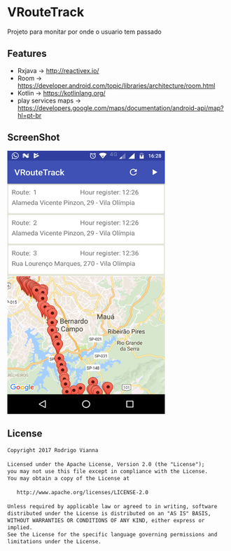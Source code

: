 # **VRouteTrack**

Projeto para monitar por onde o usuario tem passado

## **Features**
* Rxjava -> http://reactivex.io/
* Room -> https://developer.android.com/topic/libraries/architecture/room.html
* Kotlin -> https://kotlinlang.org/
* play services maps -> https://developers.google.com/maps/documentation/android-api/map?hl=pt-br


## **ScreenShot**
<img src="https://github.com/rviannaoliveira/VRouteTrack/blob/master/images/first.png" width="360" height="600">

## **License**

```
Copyright 2017 Rodrigo Vianna

Licensed under the Apache License, Version 2.0 (the "License");
you may not use this file except in compliance with the License.
You may obtain a copy of the License at

   http://www.apache.org/licenses/LICENSE-2.0

Unless required by applicable law or agreed to in writing, software
distributed under the License is distributed on an "AS IS" BASIS,
WITHOUT WARRANTIES OR CONDITIONS OF ANY KIND, either express or implied.
See the License for the specific language governing permissions and
limitations under the License.
```

















